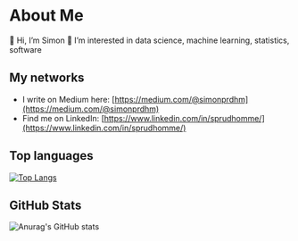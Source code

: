 # About Me
👋 Hi, I’m Simon
👀 I’m interested in data science, machine learning, statistics, software

## My networks
- I write on Medium here: [https://medium.com/@simonprdhm](https://medium.com/@simonprdhm)
- Find me on LinkedIn: [https://www.linkedin.com/in/sprudhomme/](https://www.linkedin.com/in/sprudhomme/)

## Top languages 
[![Top Langs](https://github-readme-stats.vercel.app/api/top-langs/?username=simonprudhomme&hide=java,html,css&theme=dracula)](https://github.com/anuraghazra/github-readme-stats)

## GitHub Stats
![Anurag's GitHub stats](https://github-readme-stats.vercel.app/api?username=simonprudhomme&show_icons=true&theme=transparent)
